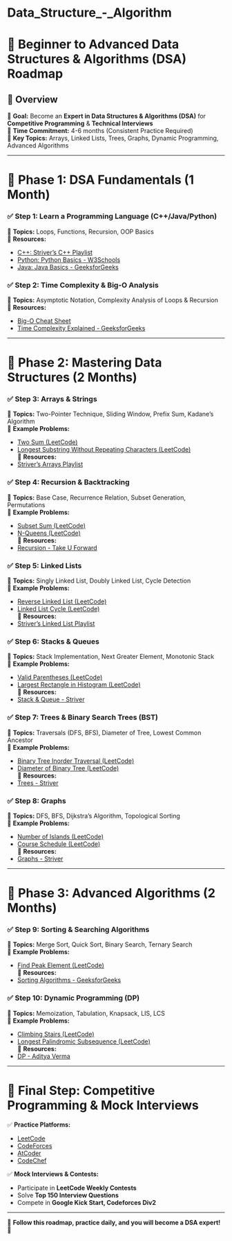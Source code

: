 # Data_Structure_-_Algorithm

# 🚀 Beginner to Advanced Data Structures & Algorithms (DSA) Roadmap

## 📌 Overview
🎯 **Goal:** Become an **Expert in Data Structures & Algorithms (DSA)** for **Competitive Programming** & **Technical Interviews**  
📅 **Time Commitment:** 4-6 months (Consistent Practice Required)  
📌 **Key Topics:** Arrays, Linked Lists, Trees, Graphs, Dynamic Programming, Advanced Algorithms  

---

# 📅 **Phase 1: DSA Fundamentals (1 Month)**

### ✅ **Step 1: Learn a Programming Language (C++/Java/Python)**
🔹 **Topics:** Loops, Functions, Recursion, OOP Basics  
🔹 **Resources:**  
- [C++: Striver’s C++ Playlist](https://www.youtube.com/playlist?list=PLauivoElc3ggagradg8MfOZreCMmXMmJ-)  
- [Python: Python Basics - W3Schools](https://www.w3schools.com/python/)  
- [Java: Java Basics - GeeksforGeeks](https://www.geeksforgeeks.org/java/)  

### ✅ **Step 2: Time Complexity & Big-O Analysis**
🔹 **Topics:** Asymptotic Notation, Complexity Analysis of Loops & Recursion  
🔹 **Resources:**  
- [Big-O Cheat Sheet](https://www.bigocheatsheet.com/)  
- [Time Complexity Explained - GeeksforGeeks](https://www.geeksforgeeks.org/time-complexity-of-algorithms/)  

---

# 📅 **Phase 2: Mastering Data Structures (2 Months)**

### ✅ **Step 3: Arrays & Strings**
🔹 **Topics:** Two-Pointer Technique, Sliding Window, Prefix Sum, Kadane’s Algorithm  
🔹 **Example Problems:**  
- [Two Sum (LeetCode)](https://leetcode.com/problems/two-sum/)  
- [Longest Substring Without Repeating Characters (LeetCode)](https://leetcode.com/problems/longest-substring-without-repeating-characters/)  
🔹 **Resources:**  
- [Striver’s Arrays Playlist](https://www.youtube.com/playlist?list=PLgUwDviBIf0rPG3Ictpu74YWBQ1CaBkm2)  

### ✅ **Step 4: Recursion & Backtracking**
🔹 **Topics:** Base Case, Recurrence Relation, Subset Generation, Permutations  
🔹 **Example Problems:**  
- [Subset Sum (LeetCode)](https://leetcode.com/problems/subsets/)  
- [N-Queens (LeetCode)](https://leetcode.com/problems/n-queens/)  
🔹 **Resources:**  
- [Recursion - Take U Forward](https://www.youtube.com/playlist?list=PLgUwDviBIf0q8Hkd7bK2Bpryj2xVJk8Vk)  

### ✅ **Step 5: Linked Lists**
🔹 **Topics:** Singly Linked List, Doubly Linked List, Cycle Detection  
🔹 **Example Problems:**  
- [Reverse Linked List (LeetCode)](https://leetcode.com/problems/reverse-linked-list/)  
- [Linked List Cycle (LeetCode)](https://leetcode.com/problems/linked-list-cycle/)  
🔹 **Resources:**  
- [Striver’s Linked List Playlist](https://www.youtube.com/playlist?list=PLgUwDviBIf0rPG3Ictpu74YWBQ1CaBkm2)  

### ✅ **Step 6: Stacks & Queues**
🔹 **Topics:** Stack Implementation, Next Greater Element, Monotonic Stack  
🔹 **Example Problems:**  
- [Valid Parentheses (LeetCode)](https://leetcode.com/problems/valid-parentheses/)  
- [Largest Rectangle in Histogram (LeetCode)](https://leetcode.com/problems/largest-rectangle-in-histogram/)  
🔹 **Resources:**  
- [Stack & Queue - Striver](https://www.youtube.com/playlist?list=PLgUwDviBIf0r_p-yp6FyxGDLr4E2f8xYR)  

### ✅ **Step 7: Trees & Binary Search Trees (BST)**
🔹 **Topics:** Traversals (DFS, BFS), Diameter of Tree, Lowest Common Ancestor  
🔹 **Example Problems:**  
- [Binary Tree Inorder Traversal (LeetCode)](https://leetcode.com/problems/binary-tree-inorder-traversal/)  
- [Diameter of Binary Tree (LeetCode)](https://leetcode.com/problems/diameter-of-binary-tree/)  
🔹 **Resources:**  
- [Trees - Striver](https://www.youtube.com/playlist?list=PLgUwDviBIf0q8Hkd7bK2Bpryj2xVJk8Vk)  

### ✅ **Step 8: Graphs**
🔹 **Topics:** DFS, BFS, Dijkstra’s Algorithm, Topological Sorting  
🔹 **Example Problems:**  
- [Number of Islands (LeetCode)](https://leetcode.com/problems/number-of-islands/)  
- [Course Schedule (LeetCode)](https://leetcode.com/problems/course-schedule/)  
🔹 **Resources:**  
- [Graphs - Striver](https://www.youtube.com/playlist?list=PLgUwDviBIf0rGEWe64KWas0Nryn7SCRWw)  

---

# 📅 **Phase 3: Advanced Algorithms (2 Months)**

### ✅ **Step 9: Sorting & Searching Algorithms**
🔹 **Topics:** Merge Sort, Quick Sort, Binary Search, Ternary Search  
🔹 **Example Problems:**  
- [Find Peak Element (LeetCode)](https://leetcode.com/problems/find-peak-element/)  
🔹 **Resources:**  
- [Sorting Algorithms - GeeksforGeeks](https://www.geeksforgeeks.org/sorting-algorithms/)  

### ✅ **Step 10: Dynamic Programming (DP)**
🔹 **Topics:** Memoization, Tabulation, Knapsack, LIS, LCS  
🔹 **Example Problems:**  
- [Climbing Stairs (LeetCode)](https://leetcode.com/problems/climbing-stairs/)  
- [Longest Palindromic Subsequence (LeetCode)](https://leetcode.com/problems/longest-palindromic-subsequence/)  
🔹 **Resources:**  
- [DP - Aditya Verma](https://www.youtube.com/playlist?list=PL_z_8CaSLPWekqhdCPmFohncHwz8TY2Go)  

---

# 🚀 **Final Step: Competitive Programming & Mock Interviews**
✅ **Practice Platforms:**  
- [LeetCode](https://leetcode.com/)  
- [CodeForces](https://codeforces.com/)  
- [AtCoder](https://atcoder.jp/)  
- [CodeChef](https://www.codechef.com/)  

✅ **Mock Interviews & Contests:**  
- Participate in **LeetCode Weekly Contests**  
- Solve **Top 150 Interview Questions**  
- Compete in **Google Kick Start, Codeforces Div2**  

---

🎯 **Follow this roadmap, practice daily, and you will become a DSA expert!** 🚀
